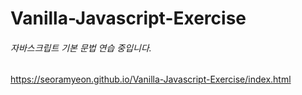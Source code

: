 # Vanilla-Javascript-Exercise

###### 자바스크립트 기본 문법 연습 중입니다.

https://seoramyeon.github.io/Vanilla-Javascript-Exercise/index.html

